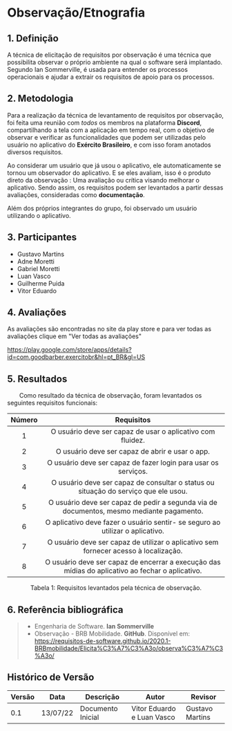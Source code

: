 # Observação/Etnografia

## 1. Definição

A técnica de elicitação de requisitos por observação é uma técnica que possibilita observar o próprio ambiente na qual o software será implantado. Segundo Ian Sommerville, é usada para entender os processos operacionais e ajudar a extrair os requisitos de apoio para os processos.

## 2. Metodologia
Para a realização da técnica de levantamento de requisitos por observação, foi feita uma reunião com *todos* os membros na plataforma **Discord**, compartilhando a tela com a aplicação em tempo real, com o objetivo de observar e verificar as funcionalidades que podem ser utilizadas pelo usuário no aplicativo do **Exército Brasileiro**, e com isso foram anotados diversos requisitos.

Ao considerar um usuário que já usou o aplicativo, ele automaticamente se tornou um observador do aplicativo. E se eles avaliam, isso é o produto direto da observação : Uma avaliação ou crítica visando melhorar o aplicativo. Sendo assim, os requisitos podem ser levantados a partir dessas avaliações, consideradas como **documentação**.

Além dos próprios integrantes do grupo, foi observado um usuário utilizando o aplicativo. 

## 3. Participantes

- Gustavo Martins
- Adne Moretti
- Gabriel Moretti
- Luan Vasco
- Guilherme Puida
- Vitor Eduardo

## 4. Avaliações

As avaliações são encontradas no site da play store e para ver todas as avaliações clique em "Ver todas as avaliações"

https://play.google.com/store/apps/details?id=com.goodbarber.exercitobr&hl=pt_BR&gl=US


## 5. Resultados
&emsp;&emsp;Como resultado da técnica de observação, foram levantados os seguintes requisitos funcionais:

<center>

| Número | Requisitos                                       |
| :------: | :--------------------------------------------------: |
| 1    |  O usuário deve ser capaz de usar o aplicativo com fluidez.  |
| 2    |  O usuário deve ser capaz de abrir e usar o app.  |
| 3    |  O usuário deve ser capaz de fazer login para usar os serviços.  |
| 4    |  O usuário deve ser capaz de consultar o status ou situação do serviço que ele usou.|
| 5    |  O usuário deve ser capaz de pedir a segunda via de documentos, mesmo mediante pagamento.|
| 6    |  O aplicativo deve fazer o usuário sentir- se seguro ao utilizar o aplicativo.  |
| 7    |  O usuário deve ser capaz de utilizar o aplicativo sem fornecer acesso à localização.  |
| 8    |  O usuário deve ser capaz de encerrar a execução das mídias do aplicativo ao fechar o aplicativo. |

<figcaption>Tabela 1: Requisitos levantados pela técnica de observação.</figcaption>

</center>

## 6. Referência bibliográfica

> - Engenharia de Software. **Ian Sommerville**
> - Observação - BRB Mobilidade. **GitHub**. Disponível em: https://requisitos-de-software.github.io/2020.1-BRBmobilidade/Elicita%C3%A7%C3%A3o/observa%C3%A7%C3%A3o/

 ## Histórico de Versão

| Versão | Data | Descrição | Autor | Revisor |
|--------|------|-------|-----------| ------- |
| 0.1 | 13/07/22 | Documento Inicial | Vitor Eduardo e Luan Vasco| Gustavo Martins |
